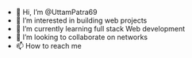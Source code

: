 - 👋 Hi, I’m @UttamPatra69
- 👀 I’m interested in building web projects
- 🌱 I’m currently learning full stack Web development
- 💞️ I’m looking to collaborate on networks
- 📫 How to reach me 

<!---
UttamPatra69/UttamPatra69 is a ✨ special ✨ repository because its `README.md` (this file) appears on your GitHub profile.
You can click the Preview link to take a look at your changes.
--->
